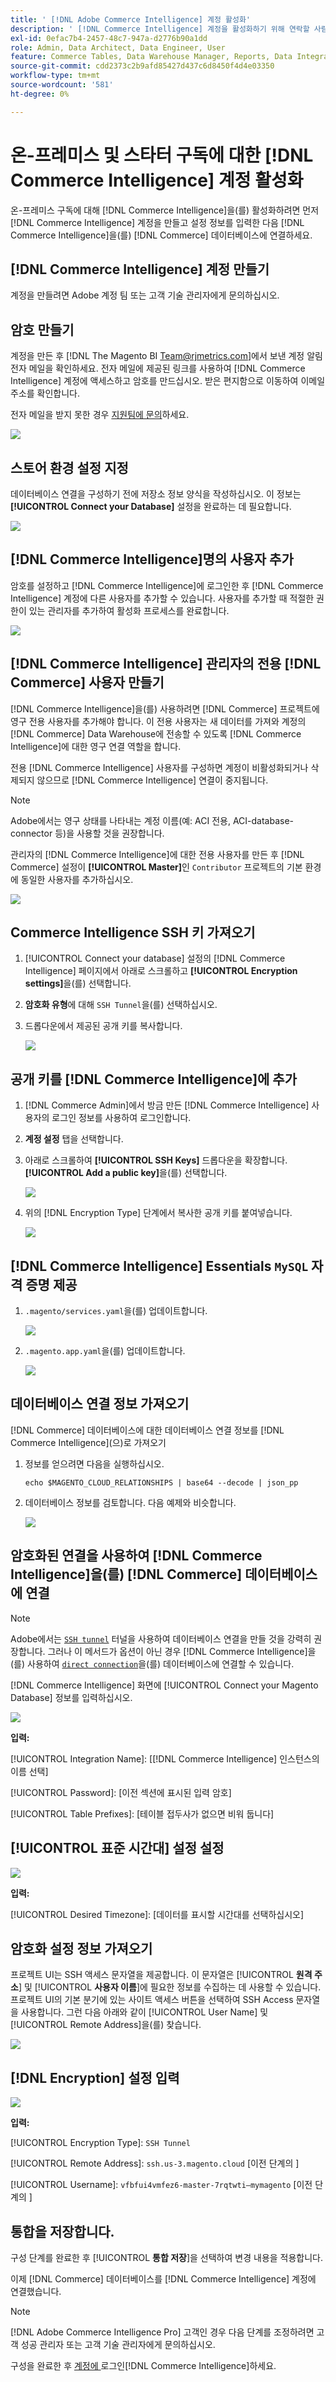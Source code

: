 ```yaml
---
title: ' [!DNL Adobe Commerce Intelligence] 계정 활성화'
description: ' [!DNL Commerce Intelligence] 계정을 활성화하기 위해 연락할 사람을 알아보세요.'
exl-id: 0efac7b4-2457-48c7-947a-d2776b90a1dd
role: Admin, Data Architect, Data Engineer, User
feature: Commerce Tables, Data Warehouse Manager, Reports, Data Integration
source-git-commit: cdd2373c2b9afd85427d437c6d8450f4d4e03350
workflow-type: tm+mt
source-wordcount: '581'
ht-degree: 0%

---
```


# 온-프레미스 및 스타터 구독에 대한 [!DNL Commerce Intelligence] 계정 활성화

온-프레미스 구독에 대해 [!DNL Commerce Intelligence]을(를) 활성화하려면 먼저 [!DNL Commerce Intelligence] 계정을 만들고 설정 정보를 입력한 다음 [!DNL Commerce Intelligence]을(를) [!DNL Commerce] 데이터베이스에 연결하세요. <!-- For information about activation in `Cloud Starter` projects, see [Activating your [!DNL Commerce Intelligence] Account for `Cloud Starter` Subscriptions](../getting-started/cloud-activation.md).-->

## [!DNL Commerce Intelligence] 계정 만들기

계정을 만들려면 Adobe 계정 팀 또는 고객 기술 관리자에게 문의하십시오.

## 암호 만들기

계정을 만든 후 [!DNL The Magento BI Team@rjmetrics.com]에서 보낸 계정 알림 전자 메일을 확인하세요. 전자 메일에 제공된 링크를 사용하여 [!DNL Commerce Intelligence] 계정에 액세스하고 암호를 만드십시오. 받은 편지함으로 이동하여 이메일 주소를 확인합니다.

전자 메일을 받지 못한 경우 [지원팀에 문의](https://experienceleague.adobe.com/docs/commerce-knowledge-base/kb/troubleshooting/miscellaneous/mbi-service-policies.html?lang=ko)하세요.

![](../assets/create-account-4.png)

## 스토어 환경 설정 지정

데이터베이스 연결을 구성하기 전에 저장소 정보 양식을 작성하십시오. 이 정보는 **[!UICONTROL Connect your Database]** 설정을 완료하는 데 필요합니다.

![](../assets/create-account-6.png)

## [!DNL Commerce Intelligence]명의 사용자 추가

암호를 설정하고 [!DNL Commerce Intelligence]에 로그인한 후 [!DNL Commerce Intelligence] 계정에 다른 사용자를 추가할 수 있습니다. 사용자를 추가할 때 적절한 권한이 있는 관리자를 추가하여 활성화 프로세스를 완료합니다.

![](../assets/create-account-5.png)

## [!DNL Commerce Intelligence] 관리자의 전용 [!DNL Commerce] 사용자 만들기

[!DNL Commerce Intelligence]을(를) 사용하려면 [!DNL Commerce] 프로젝트에 영구 전용 사용자를 추가해야 합니다. 이 전용 사용자는 새 데이터를 가져와 계정의 [!DNL Commerce] Data Warehouse에 전송할 수 있도록 [!DNL Commerce Intelligence]에 대한 영구 연결 역할을 합니다.

전용 [!DNL Commerce Intelligence] 사용자를 구성하면 계정이 비활성화되거나 삭제되지 않으므로 [!DNL Commerce Intelligence] 연결이 중지됩니다.


>[!NOTE]
>
>Adobe에서는 영구 상태를 나타내는 계정 이름(예: ACI 전용, ACI-database-connector 등)을 사용할 것을 권장합니다.

관리자의 [!DNL Commerce Intelligence]에 대한 전용 사용자를 만든 후 [!DNL Commerce] 설정이 **[!UICONTROL Master]**&#x200B;인 `Contributor` 프로젝트의 기본 환경에 동일한 사용자를 추가하십시오.

![](../assets/commerce-add-user-settings.png)

## Commerce Intelligence SSH 키 가져오기

1. [!UICONTROL Connect your database] 설정의 [!DNL Commerce Intelligence] 페이지에서 아래로 스크롤하고 **[!UICONTROL Encryption settings]**&#x200B;을(를) 선택합니다.

1. **암호화 유형**&#x200B;에 대해 `SSH Tunnel`을(를) 선택하십시오.

1. 드롭다운에서 제공된 공개 키를 복사합니다.

   ![](../assets/encryption-setting-new-account.png)

## 공개 키를 [!DNL Commerce Intelligence]에 추가

1. [!DNL Commerce Admin]에서 방금 만든 [!DNL Commerce Intelligence] 사용자의 로그인 정보를 사용하여 로그인합니다.

1. **계정 설정** 탭을 선택합니다.

1. 아래로 스크롤하여 **[!UICONTROL SSH Keys]** 드롭다운을 확장합니다. **[!UICONTROL Add a public key]**&#x200B;을(를) 선택합니다.

   ![](../assets/add-public-key.png)

1. 위의 [!DNL Encryption Type] 단계에서 복사한 공개 키를 붙여넣습니다.

   ![](../assets/paste-public-key.png)

## [!DNL Commerce Intelligence] Essentials `MySQL` 자격 증명 제공

1. `.magento/services.yaml`을(를) 업데이트합니다.

   ![](../assets/update-magento-services-yaml.png)

1. `.magento.app.yaml`을(를) 업데이트합니다.

   ![](../assets/magento-app-yaml-relationships.png)

## 데이터베이스 연결 정보 가져오기

[!DNL Commerce] 데이터베이스에 대한 데이터베이스 연결 정보를 [!DNL Commerce Intelligence]&#x200B;(으)로 가져오기

1. 정보를 얻으려면 다음을 실행하십시오.

   `echo $MAGENTO_CLOUD_RELATIONSHIPS | base64 --decode | json_pp`

1. 데이터베이스 정보를 검토합니다. 다음 예제와 비슷합니다.

   ![](../assets/example-database-information.png)

## 암호화된 연결을 사용하여 [!DNL Commerce Intelligence]을(를) [!DNL Commerce] 데이터베이스에 연결

>[!NOTE]
>
>Adobe에서는 [`SSH tunnel`](../data-analyst/importing-data/integrations/mysql-via-ssh-tunnel.md) 터널을 사용하여 데이터베이스 연결을 만들 것을 강력히 권장합니다. 그러나 이 메서드가 옵션이 아닌 경우 [!DNL Commerce Intelligence]을(를) 사용하여 [`direct connection`](../data-analyst/importing-data/integrations/mysql-via-a-direct-connection.md)을(를) 데이터베이스에 연결할 수 있습니다.

[!DNL Commerce Intelligence] 화면에 [!UICONTROL Connect your Magento Database] 정보를 입력하십시오.

![](../assets/connect-magento-db.png)

**입력:**

[!UICONTROL Integration Name]: [[!DNL Commerce Intelligence] 인스턴스의 이름 선택]

[!UICONTROL Host]: `mbi.internal`

[!UICONTROL Port]: `3306`

[!UICONTROL 사용자 이름]: `mbi`

[!UICONTROL Password]: [이전 섹션에 표시된 입력 암호]

[!UICONTROL Database Name]: `main`

[!UICONTROL Table Prefixes]: [테이블 접두사가 없으면 비워 둡니다]

## [!UICONTROL **표준 시간대**] 설정 설정

![](../assets/time-zone-settings.png)

**입력:**

[!UICONTROL Database Timezone]: `UTC`

[!UICONTROL Desired Timezone]: [데이터를 표시할 시간대를 선택하십시오]

## 암호화 설정 정보 가져오기

프로젝트 UI는 SSH 액세스 문자열을 제공합니다. 이 문자열은 [!UICONTROL **원격 주소**] 및 [!UICONTROL **사용자 이름**]&#x200B;에 필요한 정보를 수집하는 데 사용할 수 있습니다. 프로젝트 UI의 기본 분기에 있는 사이트 액세스 버튼을 선택하여 SSH Access 문자열을 사용합니다. 그런 다음 아래와 같이 [!UICONTROL User Name] 및 [!UICONTROL Remote Address]을(를) 찾습니다.

![](../assets/master-branch-settings.png)

## [!DNL Encryption] 설정 입력

![](../assets/encryption-settings-2.png)

**입력:**

[!UICONTROL Encryption Type]: `SSH Tunnel`

[!UICONTROL Remote Address]: `ssh.us-3.magento.cloud` [이전 단계의 ]

[!UICONTROL Username]: `vfbfui4vmfez6-master-7rqtwti—mymagento` [이전 단계의 ]

[!UICONTROL Port]: `22`

## 통합을 저장합니다.

구성 단계를 완료한 후 [!UICONTROL **통합 저장**]&#x200B;을 선택하여 변경 내용을 적용합니다.

이제 [!DNL Commerce] 데이터베이스를 [!DNL Commerce Intelligence] 계정에 연결했습니다.

>[!NOTE]
>
>[!DNL Adobe Commerce Intelligence Pro] 고객인 경우 다음 단계를 조정하려면 고객 성공 관리자 또는 고객 기술 관리자에게 문의하십시오.

구성을 완료한 후 [ 계정에 ](../getting-started/sign-in.md)로그인[!DNL Commerce Intelligence]하세요.

<!---# Activate your [!DNL Commerce Intelligence] Account 

To activate [!DNL Commerce Intelligence] for on-premise or `Cloud Pro` subscriptions, [contact support](https://experienceleague.adobe.com/docs/commerce-knowledge-base/kb/troubleshooting/miscellaneous/mbi-service-policies.html?lang=ko).

>[!NOTE]
>
>Adobe no longer supports new `Cloud Starter` subscriptions.--->
